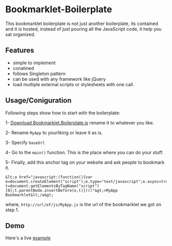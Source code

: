 Bookmarklet-Boilerplate
=======================

This bookmarklet boilerplate is not just another boilerplate, its contained and it is hosted, instead of just pouring all the JavaScript code, it help you sat organized. 

Features
--------
- simple to implement
- conatined
- follows Singleton pattern
- can be used with any framework like jQuery
- load multiple external scripts or stylesheets with one call.


Usage/Coniguration
------------------

Following steps show how to start with the boilerplate:

1- [Download Bookmarklet.Boilerplate.js](https://github.com/JeyKeu/Bookmarklet-Boilerplate/blob/master/src/Bookmarklet.Boilerplate.js) rename it to whatever you like.

2- Rename `MyApp` to yourliking or leave it as is.

3- Specify `baseUrl`

4- Go to the `main()` function.
This is the place where you can do your stuff. 

5- Finally, add this anchor tag on your website and ask people to bookmark it.

    &lt;a href="javascript:(function(){var e=document.createElement("script");e.type="text/javascript";e.async=true;e.src="http://url/of/js/MyApp.js";var t=document.getElementsByTagName("script")[0];t.parentNode.insertBefore(e,t)})()"&gt;>MyApp Bookmarklet&lt;/a&gt;

where, `http://url/of/js/MyApp.js` is the url of the bookmarklet we got on step 1.

Demo
----

Here's a live [example](http://projects.junaidqadir.com/songspk_player/)

